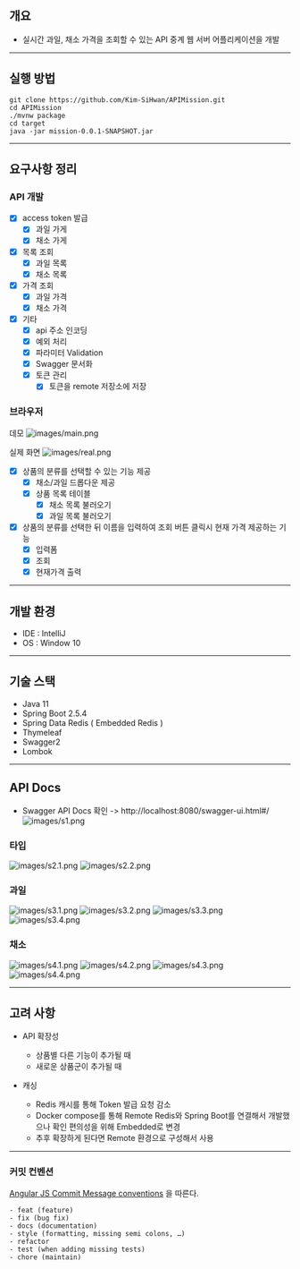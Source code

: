 
## 개요

- 실시간 과일, 채소 가격을 조회할 수 있는 API 중계 웹 서버 어플리케이션을 개발
---
## 실행 방법

```
git clone https://github.com/Kim-SiHwan/APIMission.git
cd APIMission
./mvnw package
cd target
java -jar mission-0.0.1-SNAPSHOT.jar
```

---

## 요구사항 정리

### API 개발

- [X] access token 발급
  - [X] 과일 가게
  - [X] 채소 가게
- [X] 목록 조회
  - [X] 과일 목록
  - [X] 채소 목록
- [X] 가격 조회
  - [X] 과일 가격
  - [X] 채소 가격
- [X] 기타
  - [X] api 주소 인코딩
  - [X] 예외 처리 
  - [X] 파라미터 Validation
  - [X] Swagger 문서화
  - [X] 토큰 관리  
    - [X] 토큰을 remote 저장소에 저장
  
### 브라우저
데모 
![images/main.png](image/main.png)

실제 화면
![images/real.png](image/real.PNG)
- [X] 상품의 분류를 선택할 수 있는 기능 제공
  - [X] 채소/과일 드롭다운 제공
  - [X] 상품 목록 테이블
    - [X] 채소 목록 불러오기
    - [X] 과일 목록 불러오기
- [X] 상품의 분류를 선택한 뒤 이름을 입력하여 조회 버튼 클릭시 현재 가격 제공하는 기능
  - [X] 입력폼
  - [X] 조회
  - [X] 현재가격 출력
---
## 개발 환경

- IDE : IntelliJ
- OS : Window 10
---
## 기술 스택

- Java 11
- Spring Boot 2.5.4
- Spring Data Redis ( Embedded Redis )
- Thymeleaf
- Swagger2
- Lombok
---
## API Docs
- Swagger API Docs 확인 -> http://localhost:8080/swagger-ui.html#/
![images/s1.png](image/s1.PNG)

### 타입
![images/s2.1.png](image/s2.1.PNG)
![images/s2.2.png](image/s2.2.PNG)

### 과일
![images/s3.1.png](image/s3.1.PNG)
![images/s3.2.png](image/s3.2.PNG)
![images/s3.3.png](image/s3.3.PNG)
![images/s3.4.png](image/s3.4.PNG)

### 채소
![images/s4.1.png](image/s4.1.PNG)
![images/s4.2.png](image/s4.2.PNG)
![images/s4.3.png](image/s4.3.PNG)
![images/s4.4.png](image/s4.4.PNG)

---
## 고려 사항
- API 확장성
  - 상품별 다른 기능이 추가될 때
  - 새로운 상품군이 추가될 때
   
- 캐싱
  - Redis 캐시를 통해 Token 발급 요청 감소
  - Docker compose를 통해 Remote Redis와 Spring Boot를 연결해서 개발했으나 확인 편의성을 위해 Embedded로 변경
  - 추후 확장하게 된다면 Remote 환경으로 구성해서 사용
 
---
### 커밋 컨벤션

[Angular JS Commit Message conventions](https://gist.github.com/stephenparish/9941e89d80e2bc58a153#allowed-type) 을 따른다.

```text
- feat (feature)
- fix (bug fix)
- docs (documentation)
- style (formatting, missing semi colons, …)
- refactor
- test (when adding missing tests)
- chore (maintain)
```
